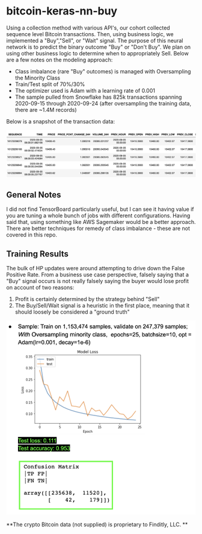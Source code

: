 # bitcoin-keras-nn-buy

Using a collection method with various API's, our cohort collected sequence level Bitcoin transactions. Then, using business logic, we implemented a "Buy","Sell", or "Wait" signal. The purpose of this neural network is to predict the binary outcome "Buy" or "Don't Buy". We plan on using other business logic to determine when to appropriately Sell. Below are a few notes on the modeling approach:

* Class imbalance (rare "Buy" outcomes) is managed with Oversampling the Minority Class
* Train/Test split of 70%/30%
* The optimizer used is Adam with a learning rate of 0.001
* The sample pulled from Snowflake has 825k transactions spanning 2020-09-15 through 2020-09-24 (after oversampling the training data, there are ~1.4M records) 

Below is a snapshot of the transaction data:

![alt text](https://github.com/datavizhokie/bitcoin-keras-nn-buy/blob/master/data_snapshot.png)

## General Notes

I did not find TensorBoard particularly useful, but I can see it having value if you are tuning a whole bunch of jobs with different configurations. Having said that, using something like AWS Sagemaker would be a better approach. There are better techniques for remedy of class imbalance - these are not covered in this repo.

## Training Results

The bulk of HP updates were around attempting to drive down the False Positive Rate. From a business use case perspective, falsely saying that a "Buy" signal occurs is not really falsely saying the buyer would lose profit on account of two reasons:

1. Profit is certainly determined by the strategy behind "Sell"
2. The Buy/Sell/Wait signal is a heuristic in the first place, meaning that it should loosely be considered a "ground truth"

![alt text](https://github.com/datavizhokie/bitcoin-keras-nn-buy/blob/master/best_training_job.png)


**The crypto Bitcoin data (not supplied) is proprietary to Finditly, LLC. **


